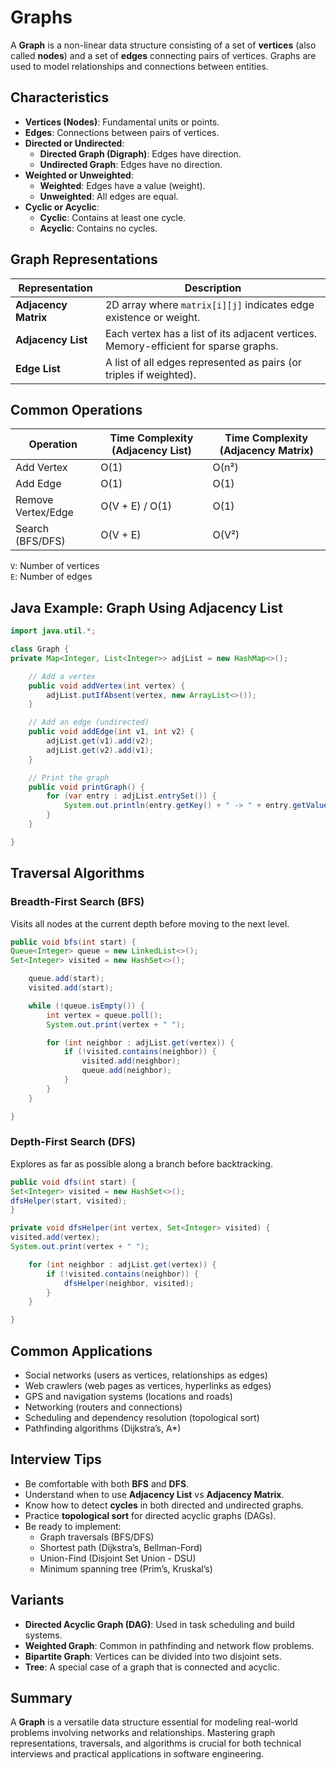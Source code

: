 # Graphs

A **Graph** is a non-linear data structure consisting of a set of **vertices** (also called **nodes**) and a set of **edges** connecting pairs of vertices. Graphs are used to model relationships and connections between entities.

## Characteristics

- **Vertices (Nodes)**: Fundamental units or points.
- **Edges**: Connections between pairs of vertices.
- **Directed or Undirected**:
  - **Directed Graph (Digraph)**: Edges have direction.
  - **Undirected Graph**: Edges have no direction.
- **Weighted or Unweighted**:
  - **Weighted**: Edges have a value (weight).
  - **Unweighted**: All edges are equal.
- **Cyclic or Acyclic**:
  - **Cyclic**: Contains at least one cycle.
  - **Acyclic**: Contains no cycles.

## Graph Representations

| Representation       | Description                                                                          |
| -------------------- | ------------------------------------------------------------------------------------ |
| **Adjacency Matrix** | 2D array where `matrix[i][j]` indicates edge existence or weight.                    |
| **Adjacency List**   | Each vertex has a list of its adjacent vertices. Memory-efficient for sparse graphs. |
| **Edge List**        | A list of all edges represented as pairs (or triples if weighted).                   |

## Common Operations

| Operation          | Time Complexity (Adjacency List) | Time Complexity (Adjacency Matrix) |
| ------------------ | -------------------------------- | ---------------------------------- |
| Add Vertex         | O(1)                             | O(n²)                              |
| Add Edge           | O(1)                             | O(1)                               |
| Remove Vertex/Edge | O(V + E) / O(1)                  | O(1)                               |
| Search (BFS/DFS)   | O(V + E)                         | O(V²)                              |

`V`: Number of vertices  
`E`: Number of edges

## Java Example: Graph Using Adjacency List

```java showLineNumbers
import java.util.*;

class Graph {
private Map<Integer, List<Integer>> adjList = new HashMap<>();

    // Add a vertex
    public void addVertex(int vertex) {
        adjList.putIfAbsent(vertex, new ArrayList<>());
    }

    // Add an edge (undirected)
    public void addEdge(int v1, int v2) {
        adjList.get(v1).add(v2);
        adjList.get(v2).add(v1);
    }

    // Print the graph
    public void printGraph() {
        for (var entry : adjList.entrySet()) {
            System.out.println(entry.getKey() + " -> " + entry.getValue());
        }
    }

}
```

## Traversal Algorithms

### Breadth-First Search (BFS)

Visits all nodes at the current depth before moving to the next level.

```java showLineNumbers
public void bfs(int start) {
Queue<Integer> queue = new LinkedList<>();
Set<Integer> visited = new HashSet<>();

    queue.add(start);
    visited.add(start);

    while (!queue.isEmpty()) {
        int vertex = queue.poll();
        System.out.print(vertex + " ");

        for (int neighbor : adjList.get(vertex)) {
            if (!visited.contains(neighbor)) {
                visited.add(neighbor);
                queue.add(neighbor);
            }
        }
    }

}
```

### Depth-First Search (DFS)

Explores as far as possible along a branch before backtracking.

```java showLineNumbers
public void dfs(int start) {
Set<Integer> visited = new HashSet<>();
dfsHelper(start, visited);
}

private void dfsHelper(int vertex, Set<Integer> visited) {
visited.add(vertex);
System.out.print(vertex + " ");

    for (int neighbor : adjList.get(vertex)) {
        if (!visited.contains(neighbor)) {
            dfsHelper(neighbor, visited);
        }
    }

}
```

## Common Applications

- Social networks (users as vertices, relationships as edges)
- Web crawlers (web pages as vertices, hyperlinks as edges)
- GPS and navigation systems (locations and roads)
- Networking (routers and connections)
- Scheduling and dependency resolution (topological sort)
- Pathfinding algorithms (Dijkstra’s, A\*)

## Interview Tips

- Be comfortable with both **BFS** and **DFS**.
- Understand when to use **Adjacency List** vs **Adjacency Matrix**.
- Know how to detect **cycles** in both directed and undirected graphs.
- Practice **topological sort** for directed acyclic graphs (DAGs).
- Be ready to implement:
  - Graph traversals (BFS/DFS)
  - Shortest path (Dijkstra’s, Bellman-Ford)
  - Union-Find (Disjoint Set Union - DSU)
  - Minimum spanning tree (Prim’s, Kruskal’s)

## Variants

- **Directed Acyclic Graph (DAG)**: Used in task scheduling and build systems.
- **Weighted Graph**: Common in pathfinding and network flow problems.
- **Bipartite Graph**: Vertices can be divided into two disjoint sets.
- **Tree**: A special case of a graph that is connected and acyclic.

## Summary

A **Graph** is a versatile data structure essential for modeling real-world problems involving networks and relationships. Mastering graph representations, traversals, and algorithms is crucial for both technical interviews and practical applications in software engineering.
